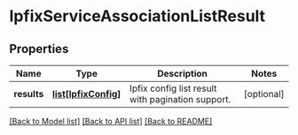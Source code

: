 # IpfixServiceAssociationListResult

## Properties
Name | Type | Description | Notes
------------ | ------------- | ------------- | -------------
**results** | [**list[IpfixConfig]**](IpfixConfig.md) | Ipfix config list result with pagination support. | [optional] 

[[Back to Model list]](../README.md#documentation-for-models) [[Back to API list]](../README.md#documentation-for-api-endpoints) [[Back to README]](../README.md)

